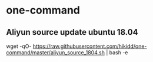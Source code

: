 # one-command

## Aliyun source update ubuntu 18.04

  wget -qO- https://raw.githubusercontent.com/hikidd/one-command/master/aliyun_source_1804.sh | bash -e
